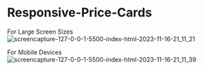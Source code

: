 # Responsive-Price-Cards

For Large Screen Sizes
![screencapture-127-0-0-1-5500-index-html-2023-11-16-21_11_21](https://github.com/Swarnangka01/Responsive-Price-Cards/assets/127179707/ea19ca65-a8db-45b9-a4f9-5d737280a0c5)


For Mobile Devices
![screencapture-127-0-0-1-5500-index-html-2023-11-16-21_11_39](https://github.com/Swarnangka01/Responsive-Price-Cards/assets/127179707/5c7fea35-2145-4582-b825-94bb02fc44e4)


